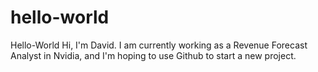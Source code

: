 # hello-world
Hello-World
Hi, I'm David. I am currently working as a Revenue Forecast Analyst in Nvidia, and I'm hoping to use Github to start a new project.
